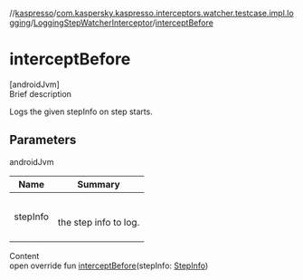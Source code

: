 //[kaspresso](../../index.md)/[com.kaspersky.kaspresso.interceptors.watcher.testcase.impl.logging](../index.md)/[LoggingStepWatcherInterceptor](index.md)/[interceptBefore](intercept-before.md)



# interceptBefore  
[androidJvm]  
Brief description  


Logs the given stepInfo on step starts.



## Parameters  
  
androidJvm  
  
|  Name|  Summary| 
|---|---|
| stepInfo| <br><br>the step info to log.<br><br>
  
  
Content  
open override fun [interceptBefore](intercept-before.md)(stepInfo: [StepInfo](../../com.kaspersky.kaspresso.testcases.models.info/-step-info/index.md))  



